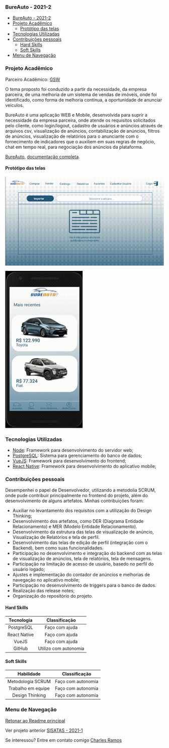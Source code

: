 ### BureAuto - 2021-2	
- [BureAuto - 2021-2](#bureauto---2021-2)
- [Projeto Acadêmico](#projeto-acadêmico)
  - [Protótipo das telas](#protótipo-das-telas)
- [Tecnologias Utilizadas](#tecnologias-utilizadas)
- [Contribuições pessoais](#contribuições-pessoais)
  - [Hard Skills](#hard-skills)
  - [Soft Skills](#soft-skills)
- [Menu de Navegação](#menu-de-navegação)

### Projeto Acadêmico

Parceiro Acadêmico: [GSW](http://www.gsw.com.br/)

O tema proposto foi conduzido a partir da necessidade, da empresa parceira, de uma melhoria de um sistema de vendas de imóveis, onde foi identificado, como forma de melhoria contínua, a oportunidade de anunciar veículos.

BureAuto é uma aplicação WEB e Mobile, desenvolvida para suprir a necessidade da empresa parceira, onde atende os requisitos solicitados pelo cliente, como login/logout, cadastro de usuários e anúncios através de arquivos csv, visualização de anúncios, contabilização de anúncios, filtros de anúncios, visualização de relatórios para o anunciante com o fornecimento de indicadores que o auxiliem em suas regras de negócio, chat em tempo real, para negociação dos anúncios da plataforma.

[BureAuto](https://github.com/BureauTech/BureAuto), [documentação completa](https://github.com/BureauTech/BureAuto/blob/master/doc/artefatos/documentacao_BureAuto.pdf).


#### Protótipo das telas

![Versão WEB](https://github.com/BureauTech/BureAuto/blob/master/doc/gif/wireframe_web.gif)

![Versão Mobile](https://github.com/BureauTech/BureAuto/blob/master/doc/gif/wireframe_app.gif)

### Tecnologias Utilizadas

- [Node](https://nodejs.org/): Framework para desenvolvimento do servidor web;
- [PostgreSQL](https://www.postgresql.org/): Sistema para gerenciamento do banco de dados;
- [VueJS](https://vuejs.org/): Framework para desenvolvimento do frontend;
- [React Native](https://reactnative.dev/): Framework para desenvolvimento do aplicativo mobile;

### Contribuições pessoais

Desempenhei o papel de Desenvolvedor, utilizando a metodolia SCRUM, onde pude contribuir principalmente no frontend do projeto, além do desenvolvimento de alguns artefatos. Minhas contribuições foram:

- Auxiliar no levantamento dos requisitos com a utilização do Design Thinking;
- Desenvolvimento dos artefatos, como DER (Diagrama Entidade Relacionamento) e MER (Modelo Entidade Relacionamento).
- Desenvolvimento da estrutura das telas de visualização de anúncio, Visualização de Relatórios e tela de perfil.
- Desenvolvimento das telas de edição de perfil (integração com o Backend), bem como suas funcionalidades.
- Participação no desenvolvimento e integração do backend com as telas de visualização de anúncios, tela de relatórios, tela de mensagens.
- Participação na limitação de acesso de usuário, basedo no perfil do usuário logado;
- Ajustes e implementação do contador de anúncios e melhorias de navegação no aplicativo mobile;
- Participação no desenvolvimento de triggers para o banco de dados.
- Realização das release notes;
- Organização do repositório do projeto.
 
#### Hard Skills

| Tecnologia  |   Classificação   |
| :---------: | :---------------: |
| PostgreSQL  |  Faço com ajuda   |
|   React Native    | Faço com ajuda |
|   VueJS   |  Faço com ajuda   |
|   GitHub    | Utilizo com autonomia |

#### Soft Skills

|     Habilidade     |   Classificação    |
| :----------------: | :----------------: |
| Metodologia SCRUM  | Faço com autonomia |
| Trabalho em equipe | Faço com autonomia |
|  Design Thinking   | Faço com autonomia |

### Menu de Navegação

[Retonar ao Readme principal](https://github.com/charles-ramos/Portfolio-Charles-Ferreira-Ramos)

Ver projeto anterior [SISATAS - 2021-1](https://github.com/charles-ramos/Portfolio-Charles-Ferreira-Ramos/blob/master/Projetos/SISATAS.md)

Se interessou? Entre em contato comigo [Charles Ramos](https://bit.ly/charlesramos)